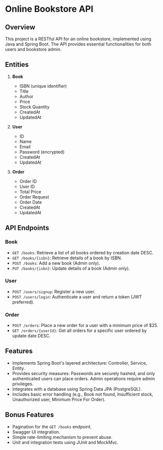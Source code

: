 # Online Bookstore API

## Overview
This project is a RESTful API for an online bookstore, implemented using Java and Spring Boot. The API provides essential functionalities for both users and bookstore admin.

## Entities
1. **Book**
   - ISBN (unique identifier)
   - Title
   - Author
   - Price
   - Stock Quantity
   - CreatedAt
   - UpdatedAt
   
2. **User**
   - ID
   - Name
   - Email
   - Password (encrypted)
   - CreatedAt
   - UpdatedAt
   
3. **Order**
   - Order ID
   - User ID
   - Total Price
   - Order Request
   - Order Date
   - CreatedAt
   - UpdatedAt

## API Endpoints
### Book
- `GET /books`: Retrieve a list of all books ordered by creation date DESC.
- `GET /books/{isbn}`: Retrieve details of a book by ISBN.
- `POST /books`: Add a new book (Admin only).
- `PUT /books/{isbn}`: Update details of a book (Admin only).


### User
- `POST /users/signup`: Register a new user.
- `POST /users/login`: Authenticate a user and return a token (JWT preferred).

### Order
- `POST /orders`: Place a new order for a user with a minimum price of $25.
- `GET /orders/{userId}`: Get all orders for a specific user ordered by update date DESC.

## Features
- Implements Spring Boot's layered architecture: Controller, Service, Entity.
- Provides security measures: Passwords are securely hashed, and only authenticated users can place orders. Admin operations require admin privileges.
- Integrates with a database using Spring Data JPA (PostgreSQL).
- Includes basic error handling (e.g., Book not found, Insufficient stock, Unauthorized user, Minimum Price For Order).

## Bonus Features
- Pagination for the `GET /books` endpoint.
- Swagger UI integration.
- Simple rate-limiting mechanism to prevent abuse.
- Unit and integration tests using JUnit and MockMvc.



